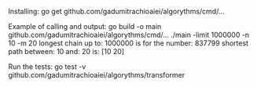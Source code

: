 Installing:
go get github.com/gadumitrachioaiei/algorythms/cmd/...

Example of calling and output:
go build -o main github.com/gadumitrachioaiei/algorythms/cmd/...
./main -limit 1000000 -n 10 -m 20
longest chain up to: 1000000 is for the number: 837799
shortest path between: 10 and: 20 is: [10 20]

Run the tests:
go test -v github.com/gadumitrachioaiei/algorythms/transformer
